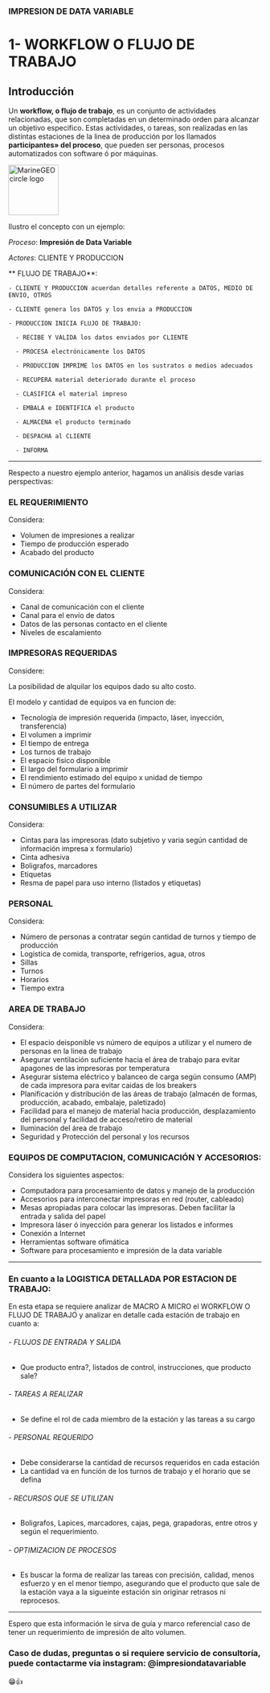 ### IMPRESION DE DATA VARIABLE

# **1- WORKFLOW O FLUJO DE TRABAJO**

## Introducción

Un **workflow, o flujo de trabajo**, es un conjunto de actividades relacionadas, que son completadas en un determinado orden para alcanzar un objetivo especifico. Estas actividades, o tareas, son realizadas en las distintas estaciones de la linea de producción por los llamados **participantes» del proceso**, que pueden ser personas, procesos automatizados con software ó por máquinas.

<img src="/assets/img/MarineGEO_logo.png" alt="MarineGEO circle logo" style="height: 100px; width:100px;"/>



Ilustro el concepto con un ejemplo:

  *Proceso*: **Impresión de Data Variable**

  *Actores*: CLIENTE Y PRODUCCION

  ** FLUJO DE TRABAJO**:

    - CLIENTE Y PRODUCCION acuerdan detalles referente a DATOS, MEDIO DE ENVIO, OTROS
    
    - CLIENTE genera los DATOS y los envia a PRODUCCION        
    
    - PRODUCCION INICIA FLUJO DE TRABAJO:
      
      - RECIBE Y VALIDA los datos enviados por CLIENTE      
      
      - PROCESA electrónicamente los DATOS
      
      - PRODUCCION IMPRIME los DATOS en los sustratos o medios adecuados
      
      - RECUPERA material deteriorado durante el proceso    
      
      - CLASIFICA el material impreso
      
      - EMBALA e IDENTIFICA el producto
      
      - ALMACENA el producto terminado
      
      - DESPACHA al CLIENTE
      
      - INFORMA

<hr>

Respecto a nuestro ejemplo anterior, hagamos un análisis desde varias perspectivas:

 ### EL REQUERIMIENTO
     
  Considera:
    
   - Volumen de impresiones a realizar
   - Tiempo de producción esperado
   - Acabado del producto            

 ### COMUNICACIÓN CON EL CLIENTE
     
  Considera:
    
   - Canal de comunicación con el cliente
   - Canal para el envío de datos
   - Datos de las personas contacto en el cliente
   - Niveles de escalamiento  

 ### IMPRESORAS REQUERIDAS
     
  Considere:
  
   La posibilidad de alquilar los equipos dado su alto costo.
  
   El modelo y cantidad de equipos va en funcion de:
   - Tecnología de impresión requerida (impacto, láser, inyección, transferencia)
   - El volumen a imprimir
   - El tiempo de entrega
   - Los turnos de trabajo
   - El espacio fisico disponible
   - El largo del formulario a imprimir
   - El rendimiento estimado del equipo x unidad de tiempo
   - El número de partes del formulario
 
 ### CONSUMIBLES A UTILIZAR
     
  Considera:
    
   - Cintas para las impresoras (dato subjetivo y varia según cantidad de información impresa x formulario)
   - Cinta adhesiva
   - Boligrafos, marcadores
   - Etiquetas
   - Resma de papel para uso interno (listados y etiquetas)      

 ### PERSONAL
     
  Considera:
    
   - Número de personas a contratar según cantidad de turnos y tiempo de producción
   - Logistica de comida, transporte, refrigerios, agua, otros
   - Sillas
   - Turnos
   - Horarios
   - Tiempo extra           

 ### AREA DE TRABAJO

  Considera:
    
   - El espacio deisponible vs número de equipos a utilizar y el numero de personas en la linea de trabajo
   - Asegurar ventilación suficiente hacia el área de trabajo para evitar apagones de las impresoras por temperatura
   - Asegurar sistema eléctrico y balanceo de carga según consumo (AMP) de cada impresora para evitar caidas de los breakers
   - Planificación y distribución de las áreas de trabajo (almacén de formas, producción, acabado, embalaje, paletizado) 
   - Facilidad para el manejo de material hacia producción, desplazamiento del personal y facilidad de acceso/retiro de material
   - Iluminación del área de trabajo
   - Seguridad y Protección del personal y los recursos

 ### EQUIPOS DE COMPUTACION, COMUNICACIÓN Y ACCESORIOS:

  Considera los siguientes aspectos:
    
   - Computadora para procesamiento de datos y manejo de la producción
   - Accesorios para interconectar impresoras en red (router, cableado)
   - Mesas apropiadas para colocar las impresoras. Deben facilitar la entrada y salida del papel     
   - Impresora láser ó inyección para generar los listados e informes
   - Conexión a Internet
   - Herramientas software ofimática
   - Software para procesamiento e impresión de la data variable
         
 <hr>
 
 ### En cuanto a la LOGISTICA DETALLADA POR ESTACION DE TRABAJO:

 En esta etapa se requiere analizar de MACRO A MICRO el WORKFLOW O FLUJO DE TRABAJO y analizar en detalle cada 
 estación de trabajo en cuanto a:

######  - FLUJOS DE ENTRADA Y SALIDA
  - Que producto entra?, listados de control, instrucciones, que producto sale? 

######  - TAREAS A REALIZAR
  - Se define el rol de cada miembro de la estación y las tareas a su cargo

######  - PERSONAL REQUERIDO
  - Debe considerarse la cantidad de recursos requeridos en cada estación
  - La cantidad va en función de los turnos de trabajo y el horario que se defina

######  - RECURSOS QUE SE UTILIZAN
  -  Boligrafos, Lapices, marcadores, cajas, pega, grapadoras, entre otros y según el requerimiento.

######  - OPTIMIZACION DE PROCESOS
  - Es buscar la forma de realizar las tareas con precisión, calidad, menos esfuerzo y en el menor tiempo, 
    asegurando que el producto que sale de la estación vaya a la sigueinte estación sin originar retrasos 
    ni reprocesos. 

<hr>

Espero que esta información le sirva de guía y marco referencial caso de tener un requerimiento de impresión de alto volumen.

### Caso de dudas, preguntas o si requiere servicio de consultoría, puede contactarme via instagram: @impresiondatavariable

😁👍

